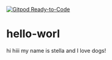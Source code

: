 [![Gitpod Ready-to-Code](https://img.shields.io/badge/Gitpod-Ready--to--Code-blue?logo=gitpod)](https://gitpod.io/#https://github.com/stellawhamtaro/hello-worl) 

# hello-worl

hi hiii 
my name is stella and I love dogs!
